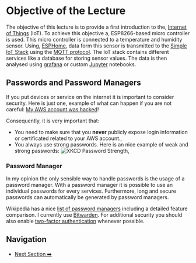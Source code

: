 # Objective of the Lecture

The objective of this lecture is to provide a first introduction to the,
[Internet of Things](https://en.wikipedia.org/wiki/Internet_of_things) (IoT).
To achieve this objective a, ESP8266-based micro controller is used.
This micro controller is connected to a temperature and humidity sensor. Using,
[ESPHome](http://esphome.io/), data form this sensor is transmitted to the
[Simple IoT Stack](https://github.com/ceedee666/simple-iot-stack/) using
the [MQTT protocol](https://mqtt.org). The IoT stack contains different services
like a database for storing sensor values. The data is then analysed using
[grafana](https://grafana.com/) or custom [Jupyter](https://jupyter.org/)
notebooks.

## Passwords and Password Managers

If you put devices or service on the internet it is important to consider
security. Here is just one, example of what can happen if you are not
careful: [My AWS account was hacked](https://www.reddit.com/r/aws/comments/8rj9ep/my_aws_account_was_hacked/)!

Consequently, it is very important that:

- You need to make sure that you **never** publicly expose login information or
  certificated related to your AWS account.,
- You always use strong passwords. Here is an nice example of weak and strong passwords:
  ![XKCD Password Strength](https://imgs.xkcd.com/comics/password_strength.png),

### Password Manager

In my opinion the only sensible way to handle passwords is the usage of a
password manager. With a password manager it is possible to use an individual
passwords for every services. Furthermore, long and secure passwords can
automatically be generated by password managers.

Wikipedia has a nice [list of password managers](https://en.wikipedia.org/wiki/List_of_password_managers)
including a detailed feature comparison. I currently use [Bitwarden](https://en.wikipedia.org/wiki/Bitwarden).
For additional security you should also enable
[two-factor authentication](https://en.wikipedia.org/wiki/Multi-factor_authentication)
whenever possible.

## Navigation

- [Next Section ➡️](./20-esphome-intro.md)
